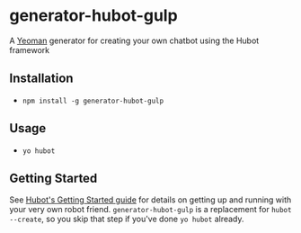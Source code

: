 # generator-hubot-gulp

A [Yeoman](http://yeoman.io) generator for creating your own chatbot using the Hubot framework


## Installation

- `npm install -g generator-hubot-gulp`

## Usage

- `yo hubot`

## Getting Started

See [Hubot's Getting Started
guide](https://github.com/github/hubot/blob/master/docs/README.md) for
details on getting up and running with your very own robot friend.
`generator-hubot-gulp` is a replacement for `hubot --create`,
so you skip that step if you've done `yo hubot` already.

